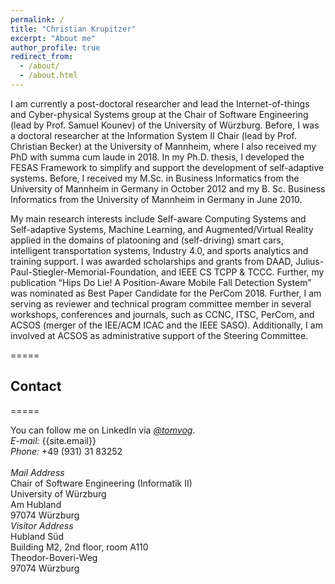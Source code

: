 ```yaml
---
permalink: /
title: "Christian Krupitzer"
excerpt: "About me"
author_profile: true
redirect_from: 
  - /about/
  - /about.html
---
```


I am currently a post-doctoral researcher and lead the Internet-of-things and Cyber-physical Systems group at the Chair of Software Engineering (lead by Prof. Samuel Kounev) of the University of Würzburg. Before, I was a doctoral researcher at the Information System II Chair (lead by Prof. Christian Becker) at the University of Mannheim, where I also received my PhD with summa cum laude in 2018. In my Ph.D. thesis, I developed the FESAS Framework to simplify and support the development of self-adaptive systems. Before, I received my M.Sc. in Business Informatics from the University of Mannheim in Germany in October 2012 and my B. Sc. Business Informatics from the University of Mannheim in Germany in June 2010.

My main research interests include Self-aware Computing Systems and Self-adaptive Systems, Machine Learning, and Augmented/Virtual Reality applied in the domains of platooning and (self-driving) smart cars, intelligent transportation systems, Industry 4.0, and sports analytics and training support. I was awarded scholarships and grants from DAAD, Julius-Paul-Stiegler-Memorial-Foundation, and IEEE CS TCPP & TCCC. Further, my publication “Hips Do Lie! A Position-Aware Mobile Fall Detection System” was nominated as Best Paper Candidate for the PerCom 2018. Further, I am serving as reviewer and technical program committee member in several workshops, conferences and journals, such as CCNC, ITSC, PerCom, and ACSOS (merger of the IEE/ACM ICAC and the IEEE SASO). Additionally, I am involved at ACSOS as administrative support of the Steering Committee.

=====
## Contact
=====

<section class="vcard">
    <div>
      You can follow me on LinkedIn via <em><a href="https://twitter.com/tomvog" target="_blank">@tomvog</a></em>. <br />
      <em>E-mail:</em> {{site.email}}  <br />
      <em>Phone:</em> +49 (931) 31 83252  <br /> <br />
    </div>
    <div class="contactleft">
      <em>Mail Address</em> <br />
      Chair of Software Engineering (Informatik II) <br />
      University of Würzburg <br />
      Am Hubland <br />
      97074 Würzburg <br />
    </div>
    <div class="contactright">
      <em>Visitor Address</em> <br />
      Hubland Süd <br />
      Building M2, 2nd floor, room A110 <br />
      Theodor-Boveri-Weg <br />
      97074 Würzburg
    </div>
</section>
